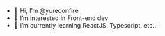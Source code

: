 - 👋 Hi, I’m @yureconfire
- 👀 I’m interested in Front-end dev
- 🌱 I’m currently learning ReactJS, Typescript, etc...
<!---
yureconfire/yureconfire is a ✨ special ✨ repository because its `README.md` (this file) appears on your GitHub profile.
You can click the Preview link to take a look at your changes.
--->
